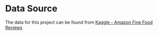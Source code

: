 # Data Source
The data for this project can be found from [Kaggle - Amazon Fine Food Reviews](https://www.kaggle.com/datasets/snap/amazon-fine-food-reviews?resource=download)